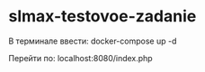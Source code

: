 # slmax-testovoe-zadanie

В терминале ввести:
docker-compose up -d

Перейти по: localhost:8080/index.php
